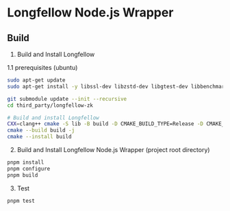 # Longfellow Node.js Wrapper

## Build

1. Build and Install Longfellow

1.1 prerequisites (ubuntu)

```bash
sudo apt-get update
sudo apt-get install -y libssl-dev libzstd-dev libgtest-dev libbenchmark-dev zlib1g-dev clang cmake

```

```bash
git submodule update --init --recursive
cd third_party/longfellow-zk

# Build and install Longfellow
CXX=clang++ cmake -S lib -B build -D CMAKE_BUILD_TYPE=Release -D CMAKE_INSTALL_PREFIX=$PWD/install
cmake --build build -j
cmake --install build
```

2. Build and Install Longfellow Node.js Wrapper (project root directory)

```bash
pnpm install
pnpm configure
pnpm build
```

3. Test

```bash
pnpm test
```
